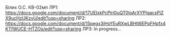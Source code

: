 Білих О.С.
КВ-02мп
ЛР1: https://docs.google.com/document/d/17UEIxkPcPlri0uQT0loArXYPIgacsPiZX9ucHzUKzvU/edit?usp=sharing
ЛР2: https://docs.google.com/document/d/15pegx3iHsYEuRXwLBHlt6EPpFHpfx4KTfWUCE-HTZOs/edit?usp=sharing
ЛР3: In progress...
